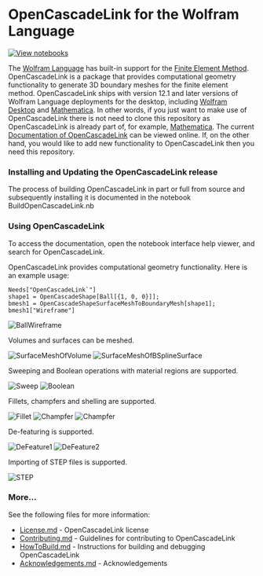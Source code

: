 
# OpenCascadeLink for the Wolfram Language

[![View notebooks](https://wolfr.am/HAAhzkRq)](https://wolfr.am/NK7acvKw)

The [Wolfram Language](https://www.wolfram.com/language/) has built-in support for the [Finite Element Method](https://wolfram.com/language/core-areas/fem/). OpenCascadeLink is a package that provides computational geometry functionality to generate 3D boundary meshes for the finite element method. OpenCascadeLink ships with version 12.1 and later versions of Wolfram Language deployments for the desktop, including [Wolfram Desktop](https://www.wolfram.com/desktop/) and [Mathematica](https://www.wolfram.com/mathematica/). In other words, if you just want to make use of OpenCascadeLink there is not need to clone this repository as OpenCascadeLink is already part of, for example, [Mathematica](https://www.wolfram.com/mathematica/). The current [Documentation of OpenCascadeLink](https://reference.wolfram.com/language/OpenCascadeLink/tutorial/UsingOpenCascadeLink.html) can be viewed online. If, on the other hand, you would like to add new functionality to OpenCascadeLink then you need this repository.



### Installing and Updating the OpenCascadeLink release

The process of building OpenCascadeLink in part or full from source and subsequently installing it is documented in the notebook BuildOpenCascadeLink.nb

### Using OpenCascadeLink 

To access the documentation, open the notebook interface help viewer, and search for OpenCascadeLink.

OpenCascadeLink provides computational geometry functionality. Here is an example usage:

	Needs["OpenCascadeLink`"]
	shape1 = OpenCascadeShape[Ball[{1, 0, 0}]];
	bmesh1 = OpenCascadeShapeSurfaceMeshToBoundaryMesh[shape1];
	bmesh1["Wireframe"]

![BallWireframe](Images/BallWireframe.png)

Volumes and surfaces can be meshed.

![SurfaceMeshOfVolume](Images/Example1.png)
![SurfaceMeshOfBSplineSurface](Images/Example2.png)

Sweeping and Boolean operations with material regions are supported.

![Sweep](Images/Example3.png)
![Boolean](Images/Example4.png)

Fillets, champfers and shelling are supported.

![Fillet](Images/Example5.png)
![Champfer](Images/Example6.png)
![Champfer](Images/Example7.png)

De-featuring is supported.

![DeFeature1](Images/Example8.png)
![DeFeature2](Images/Example9.png)

Importing of STEP files is supported.

![STEP](Images/Example10.png)


### More...

See the following files for more information:

* [License.md](License.md) - OpenCascadeLink license
* [Contributing.md](Contributing.md) - Guidelines for contributing to OpenCascadeLink 
* [HowToBuild.md](HowToBuild.md) - Instructions for building and debugging OpenCascadeLink 
* [Acknowledgements.md](Acknowledgements.md) - Acknowledgements 
